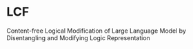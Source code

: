 # LCF
Content-free Logical Modification of Large Language Model by Disentangling and Modifying Logic Representation
